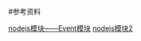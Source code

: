 #参考资料

[nodejs模块——Event模块](http://www.cnblogs.com/starof/p/5035522.html)
[nodejs模块2](http://www.cnblogs.com/zhongweiv/p/nodejs_events.html)

